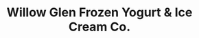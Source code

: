 ---
title: "Willow Glen Frozen Yogurt & Ice Cream Co."
url: /campbell/willow-glen-frozen-yogurt-and-ice-cream-co/
shop: ice cream
---